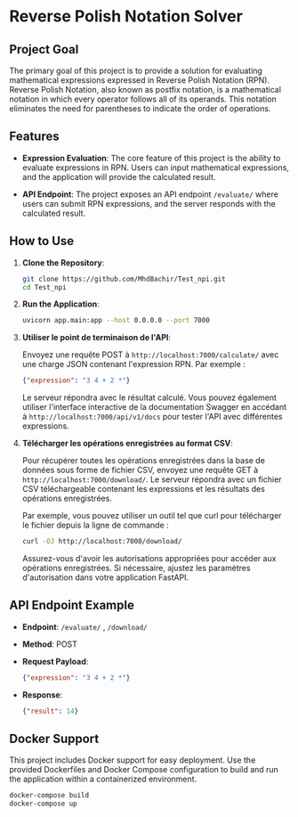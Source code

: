 # Reverse Polish Notation Solver

## Project Goal

The primary goal of this project is to provide a solution for evaluating mathematical expressions expressed in Reverse Polish Notation (RPN). Reverse Polish Notation, also known as postfix notation, is a mathematical notation in which every operator follows all of its operands. This notation eliminates the need for parentheses to indicate the order of operations.

## Features

- **Expression Evaluation**: The core feature of this project is the ability to evaluate expressions in RPN. Users can input mathematical expressions, and the application will provide the calculated result.

- **API Endpoint**: The project exposes an API endpoint `/evaluate/` where users can submit RPN expressions, and the server responds with the calculated result.

## How to Use

1. **Clone the Repository**:

    ```bash
    git clone https://github.com/MhdBachir/Test_npi.git
    cd Test_npi
    ```

2. **Run the Application**:

    ```bash
    uvicorn app.main:app --host 0.0.0.0 --port 7000
    ```

3. **Utiliser le point de terminaison de l'API**:

    Envoyez une requête POST à `http://localhost:7000/calculate/` avec une charge JSON contenant l'expression RPN. Par exemple :

    ```json
    {"expression": "3 4 + 2 *"}
    ```

    Le serveur répondra avec le résultat calculé. Vous pouvez également utiliser l'interface interactive de la documentation Swagger en accédant à `http://localhost:7000/api/v1/docs` pour tester l'API avec différentes expressions.

4. **Télécharger les opérations enregistrées au format CSV**:

    Pour récupérer toutes les opérations enregistrées dans la base de données sous forme de fichier CSV, envoyez une requête GET à `http://localhost:7000/download/`. Le serveur répondra avec un fichier CSV téléchargeable contenant les expressions et les résultats des opérations enregistrées.

    Par exemple, vous pouvez utiliser un outil tel que curl pour télécharger le fichier depuis la ligne de commande :

    ```bash
    curl -OJ http://localhost:7000/download/
    ```

    Assurez-vous d'avoir les autorisations appropriées pour accéder aux opérations enregistrées. Si nécessaire, ajustez les paramètres d'autorisation dans votre application FastAPI.


## API Endpoint Example

- **Endpoint**: `/evaluate/` , `/download/`

- **Method**: POST

- **Request Payload**:

    ```json
    {"expression": "3 4 + 2 *"}
    ```

- **Response**:

    ```json
    {"result": 14}
    ```

## Docker Support

This project includes Docker support for easy deployment. Use the provided Dockerfiles and Docker Compose configuration to build and run the application within a containerized environment.

```bash
docker-compose build
docker-compose up
